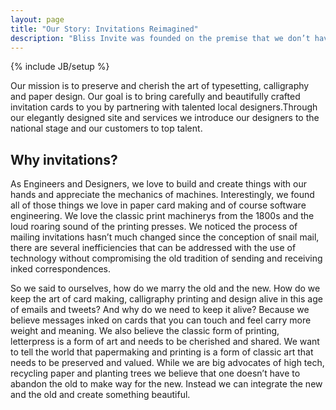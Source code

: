 ```yaml
---
layout: page
title: "Our Story: Invitations Reimagined"
description: "Bliss Invite was founded on the premise that we don’t have to completely leave the old behind to make way for the new. And we don't have to compromise design for sake of efficiency. So we made both efficiency and elegant design our priority in all what we do, from our beautifully designed cards and web application to our customer service."
---
```

{% include JB/setup %}

<p>Our mission is to preserve and cherish the art of typesetting, calligraphy and paper design. Our goal is to bring carefully and beautifully crafted invitation cards to you by partnering with talented local designers.Through our elegantly designed site and services we introduce our designers to the national stage and our customers to top talent.</p>

<h2>Why invitations?</h2>

<p>As Engineers and Designers, we love to build and create things with our hands and appreciate the mechanics of machines. Interestingly, we found all of those things we love in paper card making and of course software engineering. We love the classic print machinerys from the 1800s and the loud roaring sound of the printing presses. We noticed the process of mailing invitations hasn’t much changed since the conception of snail mail, there are several inefficiencies that can be addressed with the use of technology without compromising the old tradition of sending and receiving inked correspondences.</p>

<p>So we said to ourselves, how do we marry the old and the new. How do we keep the art of card making, calligraphy printing and design alive in this age of emails and tweets? And why do we need to keep it alive? Because we believe messages inked on cards that you can touch and feel carry more weight and meaning.  We also believe the classic form of printing, letterpress is a form of art and needs to be cherished and shared. We want to tell the world that papermaking and printing is a form of classic art that needs to be preserved and valued. While we are big advocates of high tech, recycling paper and planting trees we believe that one doesn’t have to abandon the old to make way for the new. Instead we can integrate the new and the old and create something beautiful.</p>